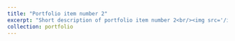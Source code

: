 ```yaml
---
title: "Portfolio item number 2"
excerpt: "Short description of portfolio item number 2<br/><img src='/images/JCAM.png'>"
collection: portfolio
---
```


